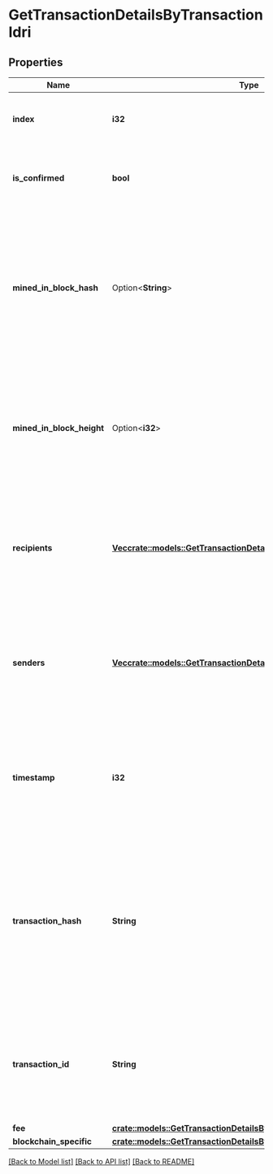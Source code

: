 # GetTransactionDetailsByTransactionIdri

## Properties

Name | Type | Description | Notes
------------ | ------------- | ------------- | -------------
**index** | **i32** | Represents the index position of the transaction in the specific block. | 
**is_confirmed** | **bool** | Represents the state of the transaction whether it is confirmed or not confirmed. | 
**mined_in_block_hash** | Option<**String**> | Represents the hash of the block where this transaction was mined/confirmed for first time. The hash is defined as a cryptographic digital fingerprint made by hashing the block header twice through the SHA256 algorithm. | [optional]
**mined_in_block_height** | Option<**i32**> | Represents the hight of the block where this transaction was mined/confirmed for first time. The height is defined as the number of blocks in the blockchain preceding this specific block. | [optional]
**recipients** | [**Vec<crate::models::GetTransactionDetailsByTransactionIdriRecipients>**](GetTransactionDetailsByTransactionIDRI_recipients.md) | Represents a list of recipient addresses with the respective amounts. In account-based protocols like Ethereum there is only one address in this list. | 
**senders** | [**Vec<crate::models::GetTransactionDetailsByTransactionIdriSenders>**](GetTransactionDetailsByTransactionIDRI_senders.md) | Represents a list of sender addresses with the respective amounts. In account-based protocols like Ethereum there is only one address in this list. | 
**timestamp** | **i32** | Defines the exact date/time in Unix Timestamp when this transaction was mined, confirmed or first seen in Mempool, if it is unconfirmed. | 
**transaction_hash** | **String** | Represents the same as `transactionId` for account-based protocols like Ethereum, while it could be different in UTXO-based protocols like Bitcoin. E.g., in UTXO-based protocols `hash` is different from `transactionId` for SegWit transactions. | 
**transaction_id** | **String** | Represents the unique identifier of a transaction, i.e. it could be `transactionId` in UTXO-based protocols like Bitcoin, and transaction `hash` in Ethereum blockchain. | 
**fee** | [**crate::models::GetTransactionDetailsByTransactionIdriFee**](GetTransactionDetailsByTransactionIDRI_fee.md) |  | 
**blockchain_specific** | [**crate::models::GetTransactionDetailsByTransactionIdribs**](GetTransactionDetailsByTransactionIDRIBS.md) |  | 

[[Back to Model list]](../README.md#documentation-for-models) [[Back to API list]](../README.md#documentation-for-api-endpoints) [[Back to README]](../README.md)


